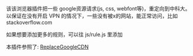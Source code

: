 
该该浏览器插件把一些 google资源请求(js, css, webfont等)，重定向到中科大。以保证在没有开启 VPN 的情况下，一些没有被x的网站，能正常访问，比如 stackoverflow.com

如果想要添加更多的规则，可以往 js/rule.js 里添加

本插件参照了: [ReplaceGoogleCDN](https://github.com/justjavac/ReplaceGoogleCDN)
